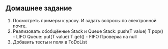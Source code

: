 Домашнее задание
----------------

1. Посмотреть примеры к уроку.
 И задать вопросы по электронной почте.
2. Реализовать обобщённые Stack и Queue 
  Stack:  push(T value)  T pop() - LIFO
  Queue:  put(T value)   T get() - FIFO
  Проверка на null
3. Добавить тесты и поля в ToDoList



